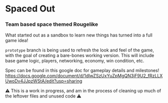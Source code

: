 # Spaced Out
### Team based space themed Rougelike

What started out as a sandbox to learn new things has turned into a full game idea!  

```prototype``` branch is being used to refresh the look and feel of the game, with the goal of creating a bare-bones working version.
This will include base game logic, players, networking, economy, win condition, etc.

Spec can be found in this google doc for gameplay details and milestones!
https://docs.google.com/document/d/1dIwZSzUxYuZpMgQN3iF9U2_fRzLLXUwoDv4JJpzWStA/edit?usp=sharing

:warning: This is a work in progress, and am in the process of cleaning up much of the leftover files and unused code :warning:
